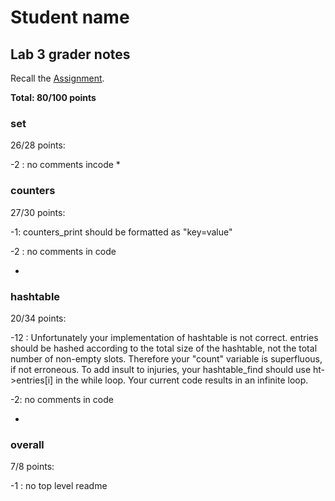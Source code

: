 # Student name
## Lab 3 grader notes

Recall the [Assignment](https://www.cs.dartmouth.edu/~cs50/Labs/lab2).

**Total: 80/100 points**

### set

26/28 points:

-2 : no comments incode
* 

### counters

27/30 points:

-1: counters_print should be formatted as "key=value"

-2 : no comments in code

* 

### hashtable

20/34 points:

-12 : Unfortunately your implementation of hashtable is not correct.
entries should be  hashed according to the total size of the hashtable, not
the total number of non-empty slots. Therefore your "count" variable is  superfluous, if not erroneous. To add insult to injuries, your hashtable_find should use ht->entries[i] in the while loop. Your current code results in an infinite loop.

-2: no comments in code

* 

### overall

7/8 points:


-1  : no top level readme

